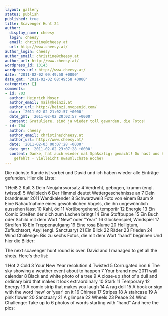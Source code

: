 ```yaml
---
layout: gallery
status: publish
published: true
title: Scavenger Hunt 24
author:
  display_name: cheesy
  login: cheesy
  email: christine@cheesy.at
  url: http://www.cheesy.at/
author_login: cheesy
author_email: christine@cheesy.at
author_url: http://www.cheesy.at/
wordpress_id: 13143
wordpress_url: http://www.cheesy.at/
date: '2011-02-02 09:49:58 +0000'
date_gmt: '2011-02-02 08:49:58 +0000'
categories: []
comments:
- id: 703
  author: Heinrich Moser
  author_email: mail@heinzi.at
  author_url: http://heinzi.myopenid.com/
  date: '2011-02-02 21:02:57 +0000'
  date_gmt: '2011-02-02 20:02:57 +0000'
  content: Gratuliere, sind ja wieder toll geworden, die Fotos!
- id: 704
  author: cheesy
  author_email: christine@cheesy.at
  author_url: http://www.cheesy.at/
  date: '2011-02-03 00:07:28 +0000'
  date_gmt: '2011-02-02 23:07:28 +0000'
  content: Danke, hat auch wieder mal Spa&szlig; gemacht! Du hast uns heut im K&auml;uzchen
    gefehlt - vielleicht n&auml;chste Woche?
---
```

<!--:de-->Die nächste Runde ist vorbei und David und ich haben wieder alle Einträge gefunden. Hier die Liste:
1 Heiß
2 Kalt
3 Dein Neujahrsvorsatz
4 Verdreht, gebogen, krumm (engl. twisted)
5 Wellblech
6 Der Himmel deutet Wettergeschehnisse an
7 Dein brandneuer 2011 Wandkalender
8 Schwarzweiß Foto von einem Baum
9 Eine Nahaufnahme eines gewöhnlichen Vogels, die ihn ungewöhnlich aussehen lässt
10 Kahl, öd
11 Vorübergehend, temporär
12 Energie
13 Ein Comic Streifen der dich zum Lachen bringt
14 Eine Stoffpuppe
15 Ein Buch oder Schild mit dem Wort "New" oder "Year"
16 Glockenspiel, Windspiel
17 Streifen
18 Ein Treppenaufgang
19 Eine rosa Blume
20 Heiligtum, Zufluchtsort, Asyl (engl. Sanctuary)
21 Ein Blick
22 Räder
23 Frieden
24 Wind
Challenge: Bis zu sechs Fotos, die mit dem Wort “hand” beginnen
Und hier die Bilder:
<!--:--><!--:en-->The next scavenger hunt round is over. David and I managed to get all the shots. Here's the list:
1 Hot
2 Cold
3 Your New Year resolution
4 Twisted
5 Corrugated iron
6 The sky showing a weather event about to happen
7 Your brand new 2011 wall calendar
8 Black and white photo of a tree
9 A close-up shot of a dull and ordinary bird that makes it look extraordinary
10 Stark
11 Temporary
12 Energy
13 A comic strip that makes you laugh
14 A rag doll
15 A book or sign with the word ‘new’ or ‘year’ on it
16 Chimes
17 Stripes
18 A staircase
19 A pink flower
20 Sanctuary
21 A glimpse
22 Wheels
23 Peace
24 Wind
Challenge: Take up to 6 photos of words starting with “hand”
And here the pics:
<!--:-->
